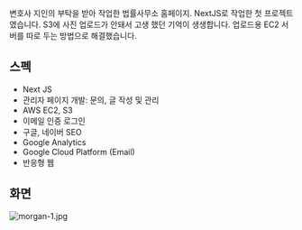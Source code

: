 변호사 지인의 부탁을 받아 작업한 법률사무소 홈페이지. NextJS로 작업한 첫 프로젝트였습니다. S3에 사진 업로드가 안돼서 고생 했던 기억이 생생합니다. 업로드용 EC2 서버를 따로 두는 방법으로 해결했습니다.

## 스펙

- Next JS
- 관리자 페이지 개발: 문의, 글 작성 및 관리
- AWS EC2, S3
- 이메일 인증 로그인
- 구글, 네이버 SEO
- Google Analytics
- Google Cloud Platform (Email)
- 반응형 웹

## 화면

![morgan-1.jpg](https://johnyworld2019.s3.ap-northeast-2.amazonaws.com/images/resume/morgan-1.jpg)